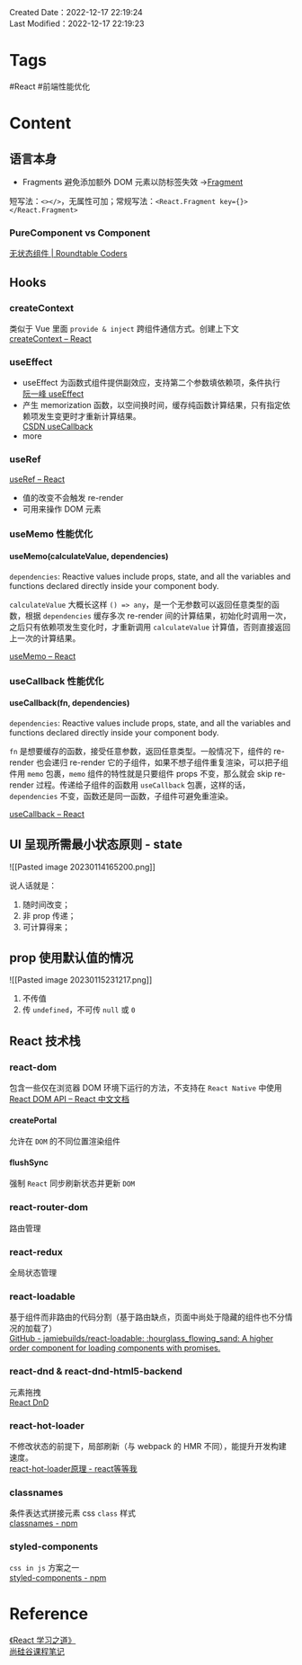 Created Date：2022-12-17 22:19:24  
Last Modified：2022-12-17 22:19:23

# Tags

 #React #前端性能优化

# Content

## 语言本身

- Fragments 避免添加额外 DOM 元素以防标签失效 ->[Fragment](https://zh-hans.reactjs.org/docs/fragments.html)

短写法：`<></>`，无属性可加；常规写法：`<React.Fragment key={}></React.Fragment>`

### PureComponent vs Component

[无状态组件 | Roundtable Coders](https://johninch.github.io/Roundtable/Question-Bank/react/SFC.html#purecomponent-vs-component)

## Hooks

### createContext

类似于 Vue 里面 `provide & inject` 跨组件通信方式。创建上下文  
[createContext – React](https://react.dev/reference/react/createContext)

### useEffect

- useEffect 为函数式组件提供副效应，支持第二个参数填依赖项，条件执行  
[阮一峰 useEffect](https://www.ruanyifeng.com/blog/2020/09/react-hooks-useeffect-tutorial.html)
- 产生 memorization 函数，以空间换时间，缓存纯函数计算结果，只有指定依赖项发生变更时才重新计算结果。  
[CSDN useCallback](https://blog.csdn.net/milk_0126/article/details/103635225)
- more

### useRef

[useRef – React](https://react.dev/reference/react/useRef)

- 值的改变不会触发 re-render
- 可用来操作 DOM 元素
  
 ### useMemo 性能优化

#### useMemo(calculateValue, dependencies)

`dependencies`: Reactive values include props, state, and all the variables and functions declared directly inside your component body.  

`calculateValue` 大概长这样 `() => any`，是一个无参数可以返回任意类型的函数，根据 `dependencies` 缓存多次 re-render 间的计算结果，初始化时调用一次，之后只有依赖项发生变化时，才重新调用 `calculateValue` 计算值，否则直接返回上一次的计算结果。

[useMemo – React](https://react.dev/reference/react/useMemo)

### useCallback 性能优化

#### useCallback(fn, dependencies)  

`dependencies`: Reactive values include props, state, and all the variables and functions declared directly inside your component body.

`fn` 是想要缓存的函数，接受任意参数，返回任意类型。一般情况下，组件的 re-render 也会递归 re-render 它的子组件，如果不想子组件重复渲染，可以把子组件用 `memo` 包裹，`memo` 组件的特性就是只要组件 props 不变，那么就会 skip re-render 过程。传递给子组件的函数用 `useCallback` 包裹，这样的话，`dependencies` 不变，函数还是同一函数，子组件可避免重渲染。  

[useCallback – React](https://react.dev/reference/react/useCallback)

## UI 呈现所需最小状态原则 - state

![[Pasted image 20230114165200.png]]  

说人话就是：

1. 随时间改变；
2. 非 prop 传递；
3. 可计算得来；

## prop 使用默认值的情况

![[Pasted image 20230115231217.png]]

1. 不传值
2. 传 `undefined`，不可传 `null` 或 `0`

## React 技术栈

### react-dom

包含一些仅在浏览器 DOM 环境下运行的方法，不支持在 `React Native` 中使用  
[React DOM API – React 中文文档](https://zh-hans.react.dev/reference/react-dom)

#### createPortal

允许在 `DOM` 的不同位置渲染组件

#### flushSync

强制 `React` 同步刷新状态并更新 `DOM`

### react-router-dom

路由管理

### react-redux

全局状态管理

### react-loadable

基于组件而非路由的代码分割（基于路由缺点，页面中尚处于隐藏的组件也不分情况的加载了）  
[GitHub - jamiebuilds/react-loadable: :hourglass\_flowing\_sand: A higher order component for loading components with promises.](https://github.com/jamiebuilds/react-loadable)

### react-dnd & react-dnd-html5-backend

元素拖拽  
[React DnD](https://react-dnd.github.io/react-dnd/about)

### react-hot-loader

不修改状态的前提下，局部刷新（与 webpack 的 HMR 不同），能提升开发构建速度。  
[react-hot-loader原理 - react等等我](https://sekin.gitbook.io/react/chapter1/react-hot-loaderyuan-li)

### classnames

条件表达式拼接元素 css `class` 样式  
[classnames - npm](https://www.npmjs.com/package/classnames)

### styled-components

`css in js` 方案之一  
[styled-components - npm](https://www.npmjs.com/package/styled-components)

# Reference

[《React 学习之道》](https://github.com/the-road-to-learn-react/the-road-to-learn-react-chinese)  
[尚硅谷课程笔记](https://github.com/xzlaptt/React)
